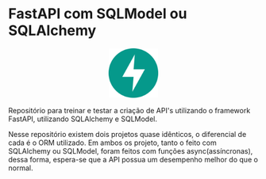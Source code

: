 # FastAPI com SQLModel ou SQLAlchemy

<p align="center">
    <img width="100" src="./assets/fastapi.svg">
</p>

Repositório para treinar e testar a criação de API's utilizando o framework FastAPI, utilizando SQLAlchemy e SQLModel.

Nesse repositório existem dois projetos quase idênticos, o diferencial de cada é o ORM utilizado. Em ambos os projeto, tanto o feito com SQLAlchemy ou SQLModel, foram feitos com funções async(assíncronas), dessa forma, espera-se que a API possua um desempenho melhor do que o normal.